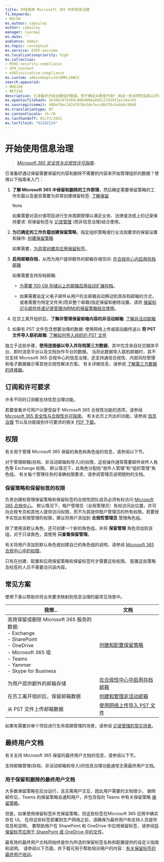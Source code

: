 ```yaml
---
title: 开始使用 Microsoft 365 中的信息治理
f1.keywords:
- NOCSH
ms.author: cabailey
author: cabailey
manager: laurawi
ms.date: ''
audience: Admin
ms.topic: conceptual
ms.service: O365-seccomp
ms.localizationpriority: high
ms.collection:
- M365-security-compliance
- SPO_Content
- m365initiative-compliance
ms.custom: admindeeplinkCOMPLIANCE
search.appverid:
- MOE150
- MET150
description: 已准备好开始治理组织数据，但不确定从哪里开始? 阅读一些说明性指南以开始使用。
ms.openlocfilehash: 5b30dc870389c06bd006a056127439f1ec18ac65
ms.sourcegitcommit: 400ef9ac34247978e3de7ecc0b376c4abb6c99d8
ms.translationtype: HT
ms.contentlocale: zh-CN
ms.lasthandoff: 01/27/2022
ms.locfileid: "62242124"
---
```

# <a name="get-started-with-information-governance"></a>开始使用信息治理

>*[Microsoft 365 安全性与合规性许可指南](/office365/servicedescriptions/microsoft-365-service-descriptions/microsoft-365-tenantlevel-services-licensing-guidance/microsoft-365-security-compliance-licensing-guidance)。*

已准备好通过保留需要保留的内容和删除不需要的内容来开始管理组织的数据？使用以下指南来入门：

1. **了解 Microsoft 365 中保留和删除的工作原理**，然后确定需要保留策略的工作负载以及是否需要为异常创建保留标签: [了解保留](retention.md)
    
    > [!NOTE]
    > 如果需要对高价值项目进行生命周期管理以满足业务、法律或法规上的记录保持要求: 将保留标签与 [记录管理](records-management.md) (而非信息治理)结合使用。

2. **为已确定的工作负载创建保留策略**，指定组织策略或行业法规要求的保留设置和操作: [创建保留策略](create-retention-policies.md)
    
    如果需要，[为异常创建并应用保留标签](create-retention-labels-information-governance.md)。

3. **启用邮箱存档**，从而为用户提供额外的邮箱存储空间: [在合规中心内启用存档邮箱](enable-archive-mailboxes.md)
    
    如果需要支持存档邮箱:
    
    - [为需要 100 GB 存储以上的邮箱启用自动扩展存档](enable-autoexpanding-archiving.md)。
    
    - 如果需要自定义电子邮件从用户的主邮箱自动移动到其存档邮箱的方式，或者需要为特定文件夹(而非整个邮箱)指定保留和删除设置，请将 [保留标记与邮件传递记录管理(MRM)的保留策略结合使用](set-up-an-archive-and-deletion-policy-for-mailboxes.md)。

4. 在员工离开组织后，**了解并管理保留邮箱内容的非活动邮箱**: [了解非活动邮箱](inactive-mailboxes-in-office-365.md)

5. 如果有 PST 文件包含想要治理的数据: 使用网络上传或驱动器传送以 **将 PST 文件导入联机邮箱**: [了解如何导入组织的 PST 文件](importing-pst-files-to-office-365.md)

独立于这些步骤，**使用连接器以导入并存档第三方数据**，其中包含来自社交媒体平台、即时消息平台以及文档协作平台的数据。 当将此数据导入联机邮箱时，其不仅支持 Microsoft 365 合规中心的信息治理，还支持通信合规性、内部风险管理和电子数据展示等其他合规性解决方案。 有关详细信息，请参阅 [了解第三方数据的连接器](archiving-third-party-data.md)。

## <a name="subscription-and-licensing-requirements"></a>订阅和许可要求

许多不同的订阅都支持信息治理功能。

若要查看许可用户以便受益于 Microsoft 365 合规性功能的选项，请参阅 [Microsoft 365 安全性与合规性许可指南](/office365/servicedescriptions/microsoft-365-service-descriptions/microsoft-365-tenantlevel-services-licensing-guidance/microsoft-365-security-compliance-licensing-guidance)。 有关此页上列出的功能，请参阅 [信息治理](/office365/servicedescriptions/microsoft-365-service-descriptions/microsoft-365-tenantlevel-services-licensing-guidance/microsoft-365-security-compliance-licensing-guidance#information-governance) 节以及功能级别许可要求的相关 [PDF 下载](https://go.microsoft.com/fwlink/?linkid=2139145)。

## <a name="permissions"></a>权限

有关用于管理 Microsoft 365 保留的角色和角色组的信息，请参阅以下节。

对于管理邮箱(存档、非活动邮箱和导入)的权限，这些操作通常需要邮件收件人角色等 Exchange 权限。 默认情况下，此角色分配给“收件人管理”和“组织管理”角色组。 有关每个管理任务的准确权限要求，请参阅管理员说明随附的文档。

### <a name="permissions-for-retention-policies-and-retention-labels"></a>保留策略和保留标签的权限

负责创建和管理保留策略和保留标签的合规性团队成员必须有权访问 <a href="https://go.microsoft.com/fwlink/p/?linkid=2077149" target="_blank">Microsoft 365 合规中心</a>。 默认情况下，租户管理员（全局管理员）有权访问此位置，并可向合规专员和其他人提供访问权限，而不为其提供租户管理员的所有权限。若要授予实现此有限管理的权限，建议将用户添加到 **合规性管理员** 管理角色组。

除了使用该默认角色，还可创建一个新的角色组，并将 **保留管理** 角色添加到该组。对于只读角色，请使用 **只查看保留管理**。 

有关将用户添加到默认角色或创建自己的角色组的说明，请参阅 [Microsoft 365 合规中心中的权限](microsoft-365-compliance-center-permissions.md)。

只有在创建、配置和应用保留策略和保留标签时才需要这些权限。 配置这些策略及标签的人员不需要访问该内容。

## <a name="common-scenarios"></a>常见方案

使用下表以帮助你将业务要求映射到信息治理的最常见场景中。

|我想...|文档|
|----------------|---------------|
|高效保留或删除 Microsoft 365 服务的数据: <br />- Exchange  <br />- SharePoint  <br />- OneDrive  <br />- Microsoft 365 组 <br />- Teams <br />- Yammer <br />- Skype for Business |[创建和配置保留策略](create-retention-policies.md)|
|为用户提供额外的邮箱存储 |[在合规性中心中启用存档邮箱](enable-archive-mailboxes.md)|
|在员工离开组织后，保留邮箱数据 |[创建和管理非活动邮箱](create-and-manage-inactive-mailboxes.md)|
|从 PST 文件上传邮箱数据 |[使用网络上传导入 PST 文件](use-network-upload-to-import-pst-files.md)|


如果有需要对单个项目进行生命周期管理的场景，请参阅 [记录管理的常见场景](get-started-with-records-management.md#common-scenarios)。 

## <a name="end-user-documentation"></a>最终用户文档

有关支持 Microsoft 365 保留的最终用户文档的信息，请参阅以下节。

支持邮箱管理(存档、非活动邮箱和导入)的信息治理功能通常无需最终用户文档。

### <a name="end-user-documentation-for-retention-and-deletion"></a>用于保留和删除的最终用户文档

大多数保留策略在后台运行，且无需用户交互，因此用户需要的文档很少。 删除邮件后，Teams 的保留策略会通知用户，并包含指向 Teams 中有关保留策略 [保留策略](https://support.microsoft.com/office/teams-messages-about-retention-policies-c151fa2f-1558-4cf9-8e51-854e925b483b)。

但是，如果使用保留标签补充保留策略，则这些标签在Microsoft 365 应用中确实存在 UI。 在将这些标签部署到生产网络之前，请确保为最终用户和支持人员提供信息和说明。 要帮助用户在 SharePoint 和 OneDrive 中应用保留标签，请参阅[将保留标签应用于 SharePoint 或 OneDrive 中的文件](https://support.microsoft.com/office/apply-retention-labels-to-files-in-sharepoint-or-onedrive-11a6835b-ec9f-40db-8aca-6f5ef18132df)。

最有效的最终用户文档将始终是你为所选的保留标签名称和配置提供的自定义指南和说明。 请参阅以下页面，并下载可用于帮助培训用户的内容：[有关保留标签的最终用户培训](https://microsoft.github.io/ComplianceCxE/enduser/retention/)。


